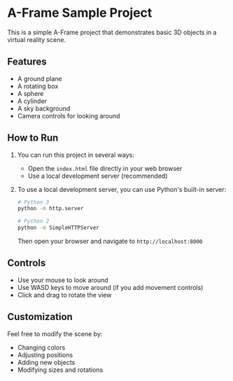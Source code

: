 # A-Frame Sample Project

This is a simple A-Frame project that demonstrates basic 3D objects in a virtual reality scene.

## Features
- A ground plane
- A rotating box
- A sphere
- A cylinder
- A sky background
- Camera controls for looking around

## How to Run
1. You can run this project in several ways:
   - Open the `index.html` file directly in your web browser
   - Use a local development server (recommended)

2. To use a local development server, you can use Python's built-in server:
   ```bash
   # Python 3
   python -m http.server
   
   # Python 2
   python -m SimpleHTTPServer
   ```
   Then open your browser and navigate to `http://localhost:8000`

## Controls
- Use your mouse to look around
- Use WASD keys to move around (if you add movement controls)
- Click and drag to rotate the view

## Customization
Feel free to modify the scene by:
- Changing colors
- Adjusting positions
- Adding new objects
- Modifying sizes and rotations 